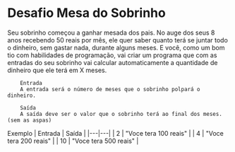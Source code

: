 
 <h1>Desafio Mesa do Sobrinho</h1>
        Seu sobrinho começou a ganhar mesada dos pais. No auge dos seus 8 anos recebendo 50 reais por mês, ele quer saber quanto terá se juntar todo o dinheiro, sem gastar nada, durante alguns meses. E você, como um bom tio com habilidades de programação, vai criar um programa que com as entradas do seu sobrinho vai calcular automaticamente a quantidade de dinheiro que ele terá em X meses.

        Entrada
        A entrada será o número de meses que o sobrinho polpará o dinheiro.

        Saída
        A saída deve ser o valor que o sobrinho terá ao final dos meses. (sem as aspas)


Exemplo
| Entrada	| Saída |
|---|---|
| 2	| "Voce tera 100 reais"	| 
| 4	| "Voce tera 200 reais"	|
| 10 |  "Voce tera 500 reais"	|
